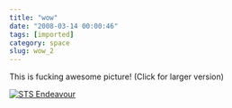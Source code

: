 ```yaml
---
title: "wow"
date: "2008-03-14 00:00:46"
tags: [imported]
category: space
slug: wow_2
---
```


This is fucking awesome picture! (Click for larger version)

<a href="http://antwrp.gsfc.nasa.gov/apod/image/0803/STS123Endeavour_08pd0714.jpg"><img src="http://antwrp.gsfc.nasa.gov/apod/image/0803/STS123Endeavour_08pd0714_d800.jpg" alt="STS Endeavour" /></a>
